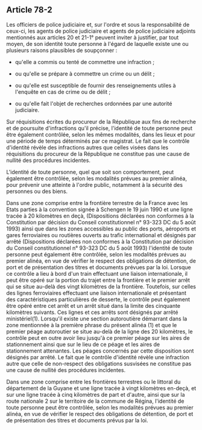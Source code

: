 Article 78-2
----
Les officiers de police judiciaire et, sur l'ordre et sous la responsabilité de
ceux-ci, les agents de police judiciaire et agents de police judiciaire adjoints
mentionnés aux articles 20 et 21-1° peuvent inviter à justifier, par tout moyen,
de son identité toute personne à l'égard de laquelle existe une ou plusieurs
raisons plausibles de soupçonner :

- qu'elle a commis ou tenté de commettre une infraction ;

- ou qu'elle se prépare à commettre un crime ou un délit ;

- ou qu'elle est susceptible de fournir des renseignements utiles à l'enquête en
cas de crime ou de délit ;

- ou qu'elle fait l'objet de recherches ordonnées par une autorité judiciaire.

Sur réquisitions écrites du procureur de la République aux fins de recherche et
de poursuite d'infractions qu'il précise, l'identité de toute personne peut être
également contrôlée, selon les mêmes modalités, dans les lieux et pour une
période de temps déterminés par ce magistrat. Le fait que le contrôle d'identité
révèle des infractions autres que celles visées dans les réquisitions du
procureur de la République ne constitue pas une cause de nullité des procédures
incidentes.

L'identité de toute personne, quel que soit son comportement, peut également
être contrôlée, selon les modalités prévues au premier alinéa, pour prévenir une
atteinte à l'ordre public, notamment à la sécurité des personnes ou des biens.

Dans une zone comprise entre la frontière terrestre de la France avec les Etats
parties à la convention signée à Schengen le 19 juin 1990 et une ligne tracée à
20 kilomètres en deçà, (Dispositions déclarées non conformes à la Constitution
par décision du Conseil constitutionnel n° 93-323 DC du 5 août 1993) ainsi que
dans les zones accessibles au public des ports, aéroports et gares ferroviaires
ou routières ouverts au trafic international et désignés par arrêté
(Dispositions déclarées non conformes à la Constitution par décision du Conseil
constitutionnel n° 93-323 DC du 5 août 1993) l'identité de toute personne peut
également être contrôlée, selon les modalités prévues au premier alinéa, en vue
de vérifier le respect des obligations de détention, de port et de présentation
des titres et documents prévues par la loi. Lorsque ce contrôle a lieu à bord
d'un train effectuant une liaison internationale, il peut être opéré sur la
portion du trajet entre la frontière et le premier arrêt qui se situe au-delà
des vingt kilomètres de la frontière. Toutefois, sur celles des lignes
ferroviaires effectuant une liaison internationale et présentant des
caractéristiques particulières de desserte, le contrôle peut également être
opéré entre cet arrêt et un arrêt situé dans la limite des cinquante kilomètres
suivants. Ces lignes et ces arrêts sont désignés par arrêté ministériel(1).
Lorsqu'il existe une section autoroutière démarrant dans la zone mentionnée à la
première phrase du présent alinéa (1) et que le premier péage autoroutier se
situe au-delà de la ligne des 20 kilomètres, le contrôle peut en outre avoir
lieu jusqu'à ce premier péage sur les aires de stationnement ainsi que sur le
lieu de ce péage et les aires de stationnement attenantes. Les péages concernés
par cette disposition sont désignés par arrêté. Le fait que le contrôle
d'identité révèle une infraction autre que celle de non-respect des obligations
susvisées ne constitue pas une cause de nullité des procédures incidentes.

Dans une zone comprise entre les frontières terrestres ou le littoral du
département de la Guyane et une ligne tracée à vingt kilomètres en-deçà, et sur
une ligne tracée à cinq kilomètres de part et d'autre, ainsi que sur la route
nationale 2 sur le territoire de la commune de Régina, l'identité de toute
personne peut être contrôlée, selon les modalités prévues au premier alinéa, en
vue de vérifier le respect des obligations de détention, de port et de
présentation des titres et documents prévus par la loi.
